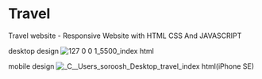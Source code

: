 # Travel
Travel website - Responsive Website with HTML CSS And JAVASCRIPT

desktop design
![127 0 0 1_5500_index html](https://user-images.githubusercontent.com/95019708/178583365-dac51cdb-50f5-4b8b-81bc-a08ebe32a122.png)


mobile design
![_C__Users_soroosh_Desktop_travel_index html(iPhone SE)](https://user-images.githubusercontent.com/95019708/169574624-25659fe4-de3d-4d92-bb67-8326e1ff6ef2.png)
